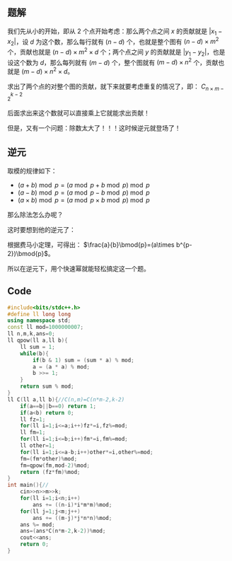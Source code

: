 ## 题解
我们先从小的开始，即从 $2$ 个点开始考虑：那么两个点之间 $x$ 的贡献就是 $| x_1-x_2 |$，设 $d$ 为这个数，那么每行就有 $(n-d)$ 个，也就是整个图有 $(n-d) \times m^2$ 个，贡献也就是 $(n-d)\times m^2\times d$ 个；两个点之间 $y$ 的贡献就是 $|y_1-y_2|$，也是设这个数为 $d$，那么每列就有 $(m-d)$ 个，整个图就有 $(m-d) \times n^2$ 个，贡献也就是 $(m-d)\times n^2\times d$。

求出了两个点的对整个图的贡献，就下来就要考虑重复的情况了，即：
$C_{n\times m-2}^{k-2}$

后面求出来这个数就可以直接乘上它就能求出贡献！

但是，又有一个问题：除数太大了！！！这时候逆元就登场了！
## 逆元
取模的规律如下：
- $(a+b)\bmod p=(a\bmod p+b\bmod p)\bmod p$
- $(a-b)\bmod p=(a\bmod p-b\bmod p)\bmod p$
- $(a\times b)\bmod p=(a\bmod p\times b\bmod p)\bmod p$

那么除法怎么办呢？

这时要想到他的逆元了：

根据费马小定理，可得出：
$\frac{a}{b}\bmod{p}=(a\times b^{p-2})\bmod{p}$。

所以在逆元下，用个快速幂就能轻松搞定这一个题。

## Code
```cpp
#include<bits/stdc++.h>
#define ll long long
using namespace std;
const ll mod=1000000007;
ll n,m,k,ans=0;
ll qpow(ll a,ll b){
	ll sum = 1;
	while(b){
		if(b & 1) sum = (sum * a) % mod;
		a = (a * a) % mod;
		b >>= 1;
	} 
	return sum % mod;
}
ll C(ll a,ll b){//C(n,m)=C(n*m-2,k-2)
	if(a==b||b==0) return 1;
	if(a<b) return 0;
	ll fz=1;
	for(ll i=1;i<=a;i++)fz*=i,fz%=mod;
	ll fm=1;
	for(ll i=1;i<=b;i++)fm*=i,fm%=mod;
	ll other=1;
	for(ll i=1;i<=a-b;i++)other*=i,other%=mod;
	fm=(fm*other)%mod;
	fm=qpow(fm,mod-2)%mod;
	return (fz*fm)%mod;
}
int main(){//
	cin>>n>>m>>k;
	for(ll i=1;i<n;i++)
		ans += ((n-i)*i*m*m)%mod;
	for(ll j=1;j<m;j++)
		ans += ((m-j)*j*n*n)%mod;
	ans %= mod;
	ans=(ans*C(n*m-2,k-2))%mod;
	cout<<ans;
	return 0;
}
```